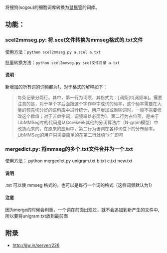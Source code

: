 将搜狗(sogou)的细胞词库转换为[鼠鬚管](https://github.com/rime/squirrel)的词库。

## 功能：

### scel2mmseg.py: 将.scel文件转换为mmseg格式的.txt文件

使用方法：`python scel2mmseg.py a.scel a.txt`

批量转换方法：`python scel2mmseg.py scel文件目录 a.txt`

#### 说明

新增加的所有词的词频都为1，对于格式的解释如下：

> 每条记录分两行。其中，第一行为词项，其格式为：[词条]\t[词频率]。需要注意的是，对于单个字后面跟这个字作单字成词的频率，这个频率需要在大量的预先切分好的语料库中进行统计，用户增加或删除词时，一般不需要修改这个数值；对于非单字词，词频率处必须为1。第二行为占位项，是由于LibMMSeg库的代码是从Coreseek其他的分词算法库（N-gram模型）中改造而来的，在原来的应用中，第二行为该词在各种词性下的分布频率。LibMMSeg的用户只需要简单的在第二行处填”x:1″即可

### mergedict.py: 将mmseg的多个.txt文件合并为一个.txt

使用方法： python mergedict.py unigram.txt b.txt c.txt new.txt

#### 说明

.txt 可以使 mmseg 格式的，也可以是每行一个词的格式（这样词频默认为1）

#### 注意

因为merge的时候会判重，一个词在前面出现过，就不会追加到新产生的文件中,所以要将unigram.txt放到最前面

## 附录

* http://jjw.in/server/226
